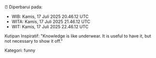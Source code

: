 ⏰ Diperbarui pada:
- WIB: Kamis, 17 Juli 2025 20.46.12 UTC
- WITA: Kamis, 17 Juli 2025 21.46.12 UTC
- WIT: Kamis, 17 Juli 2025 22.46.12 UTC

Kutipan Inspiratif:
"Knowledge is like underwear. It is useful to have it, but not necessary to show it off."


Kategori: funny


